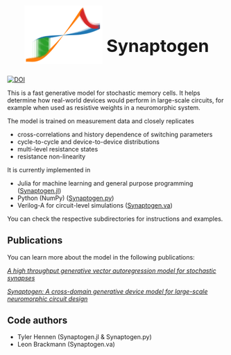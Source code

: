 <h1 style="font-size:40px">
  <div style="display: flex; justify-content: center; align-items: center;">
    <img src="logo.png" alt="Alt text for image" style="width: 180px; height: auto; margin-right: 10px;"><br>
    Synaptogen
  </div>
</h1>

[![DOI](https://zenodo.org/badge/619079250.svg)](https://zenodo.org/doi/10.5281/zenodo.10942560)

This is a fast generative model for stochastic memory cells.  It helps determine how real-world devices would perform in large-scale circuits, for example when used as resistive weights in a neuromorphic system.

The model is trained on measurement data and closely replicates
- cross-correlations and history dependence of switching parameters
- cycle-to-cycle and device-to-device distributions
- multi-level resistance states
- resistance non-linearity


It is currently implemented in
- Julia for machine learning and general purpose programming ([Synaptogen.jl](Synaptogen.jl))
- Python (NumPy) ([Synaptogen.py](Synaptogen.py))
- Verilog-A for circuit-level simulations ([Synaptogen.va](Synaptogen.va))

You can check the respective subdirectories for instructions and examples.

## Publications

You can learn more about the model in the following publications:

[*A high throughput generative vector autoregression model for stochastic synapses*](https://www.frontiersin.org/journals/neuroscience/articles/10.3389/fnins.2022.941753/full)

[*Synaptogen: A cross-domain generative device model for large-scale neuromorphic circuit design*](https://doi.org/10.1109/TED.2024.3427616)

## Code authors

- Tyler Hennen (Synaptogen.jl & Synaptogen.py)
- Leon Brackmann (Synaptogen.va)
